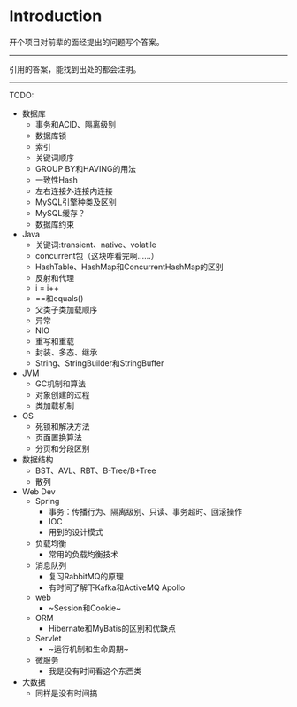 # Introduction

开个项目对前辈的面经提出的问题写个答案。

------

引用的答案，能找到出处的都会注明。

------

TODO:

* 数据库
  * 事务和ACID、隔离级别
  * 数据库锁
  * 索引
  * 关键词顺序
  * GROUP BY和HAVING的用法
  * 一致性Hash
  * 左右连接外连接内连接
  * MySQL引擎种类及区别
  * MySQL缓存？
  * 数据库约束
* Java
  * 关键词:transient、native、volatile
  * concurrent包（这块咋看完啊……）
  * HashTable、HashMap和ConcurrentHashMap的区别
  * 反射和代理
  * i = i++
  * ==和equals()
  * 父类子类加载顺序
  * 异常
  * NIO
  * 重写和重载
  * 封装、多态、继承
  * String、StringBuilder和StringBuffer
* JVM
  * GC机制和算法
  * 对象创建的过程
  * 类加载机制
* OS
  * 死锁和解决方法
  * 页面置换算法
  * 分页和分段区别
* 数据结构
  * BST、AVL、RBT、B-Tree/B+Tree
  * 散列
* Web Dev
  * Spring
    * 事务：传播行为、隔离级别、只读、事务超时、回滚操作
    * IOC
    * 用到的设计模式
  * 负载均衡
    * 常用的负载均衡技术
  * 消息队列
    * 复习RabbitMQ的原理
    * 有时间了解下Kafka和ActiveMQ Apollo
  * web
    * ~Session和Cookie~
  * ORM
    * Hibernate和MyBatis的区别和优缺点
  * Servlet
    * ~运行机制和生命周期~
  * 微服务
    * 我是没有时间看这个东西类
* 大数据
  * 同样是没有时间搞
